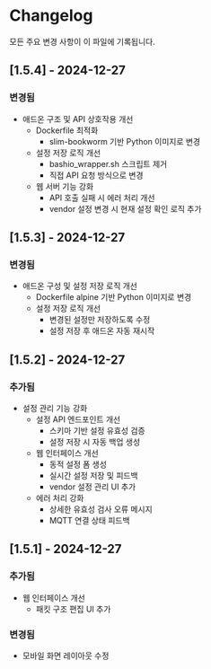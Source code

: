 # Changelog

모든 주요 변경 사항이 이 파일에 기록됩니다.

## [1.5.4] - 2024-12-27

### 변경됨
- 애드온 구조 및 API 상호작용 개선
  - Dockerfile 최적화
    - slim-bookworm 기반 Python 이미지로 변경
  - 설정 저장 로직 개선
    - bashio_wrapper.sh 스크립트 제거
    - 직접 API 요청 방식으로 변경
  - 웹 서버 기능 강화
    - API 호출 실패 시 에러 처리 개선
    - vendor 설정 변경 시 현재 설정 확인 로직 추가

## [1.5.3] - 2024-12-27

### 변경됨
- 애드온 구성 및 설정 저장 로직 개선
  - Dockerfile alpine 기반 Python 이미지로 변경
  - 설정 저장 로직 개선
    - 변경된 설정만 저장하도록 수정
    - 설정 저장 후 애드온 자동 재시작
    
## [1.5.2] - 2024-12-27

### 추가됨
- 설정 관리 기능 강화
  - 설정 API 엔드포인트 개선
    - 스키마 기반 설정 유효성 검증
    - 설정 저장 시 자동 백업 생성
  - 웹 인터페이스 개선
    - 동적 설정 폼 생성
    - 실시간 설정 저장 및 피드백
    - vendor 설정 관리 UI 추가
  - 에러 처리 강화
    - 상세한 유효성 검사 오류 메시지
    - MQTT 연결 상태 피드백

## [1.5.1] - 2024-12-27

### 추가됨
- 웹 인터페이스 개선
  - 패킷 구조 편집 UI 추가

### 변경됨
- 모바일 화면 레이아웃 수정
